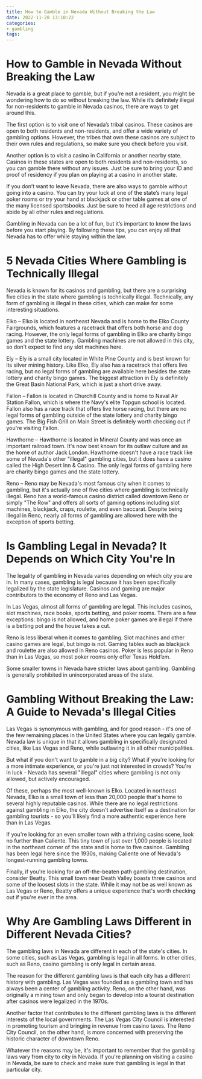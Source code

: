 ```yaml
---
title: How to Gamble in Nevada Without Breaking the Law
date: 2022-11-28 13:10:22
categories:
- gambling
tags:
---
```



#  How to Gamble in Nevada Without Breaking the Law

Nevada is a great place to gamble, but if you’re not a resident, you might be wondering how to do so without breaking the law. While it’s definitely illegal for non-residents to gamble in Nevada casinos, there are ways to get around this.

The first option is to visit one of Nevada’s tribal casinos. These casinos are open to both residents and non-residents, and offer a wide variety of gambling options. However, the tribes that own these casinos are subject to their own rules and regulations, so make sure you check before you visit.

Another option is to visit a casino in California or another nearby state. Casinos in these states are open to both residents and non-residents, so you can gamble there without any issues. Just be sure to bring your ID and proof of residency if you plan on playing at a casino in another state.

If you don’t want to leave Nevada, there are also ways to gamble without going into a casino. You can try your luck at one of the state’s many legal poker rooms or try your hand at blackjack or other table games at one of the many licensed sportsbooks. Just be sure to heed all age restrictions and abide by all other rules and regulations.

Gambling in Nevada can be a lot of fun, but it’s important to know the laws before you start playing. By following these tips, you can enjoy all that Nevada has to offer while staying within the law.

#  5 Nevada Cities Where Gambling is Technically Illegal

Nevada is known for its casinos and gambling, but there are a surprising five cities in the state where gambling is technically illegal. Technically, any form of gambling is illegal in these cities, which can make for some interesting situations.

Elko – Elko is located in northeast Nevada and is home to the Elko County Fairgrounds, which features a racetrack that offers both horse and dog racing. However, the only legal forms of gambling in Elko are charity bingo games and the state lottery. Gambling machines are not allowed in this city, so don't expect to find any slot machines here.

Ely – Ely is a small city located in White Pine County and is best known for its silver mining history. Like Elko, Ely also has a racetrack that offers live racing, but no legal forms of gambling are available here besides the state lottery and charity bingo games. The biggest attraction in Ely is definitely the Great Basin National Park, which is just a short drive away.

Fallon – Fallon is located in Churchill County and is home to Naval Air Station Fallon, which is where the Navy's elite Topgun school is located. Fallon also has a race track that offers live horse racing, but there are no legal forms of gambling outside of the state lottery and charity bingo games. The Big Fish Grill on Main Street is definitely worth checking out if you're visiting Fallon.

Hawthorne – Hawthorne is located in Mineral County and was once an important railroad town. It's now best known for its outlaw culture and as the home of author Jack London. Hawthorne doesn't have a race track like some of Nevada's other "illegal" gambling cities, but it does have a casino called the High Desert Inn & Casino. The only legal forms of gambling here are charity bingo games and the state lottery.

Reno – Reno may be Nevada's most famous city when it comes to gambling, but it's actually one of five cities where gambling is technically illegal. Reno has a world-famous casino district called downtown Reno or simply "The Row" and offers all sorts of gaming options including slot machines, blackjack, craps, roulette, and even baccarat. Despite being illegal in Reno, nearly all forms of gambling are allowed here with the exception of sports betting.

#  Is Gambling Legal in Nevada? It Depends on Which City You're In

The legality of gambling in Nevada varies depending on which city you are in. In many cases, gambling is legal because it has been specifically legalized by the state legislature. Casinos and gaming are major contributors to the economy of Reno and Las Vegas.

In Las Vegas, almost all forms of gambling are legal. This includes casinos, slot machines, race books, sports betting, and poker rooms. There are a few exceptions: bingo is not allowed, and home poker games are illegal if there is a betting pot and the house takes a cut.

Reno is less liberal when it comes to gambling. Slot machines and other casino games are legal, but bingo is not. Gaming tables such as blackjack and roulette are also allowed in Reno casinos. Poker is less popular in Reno than in Las Vegas, so most poker rooms only offer Texas Hold’em.

Some smaller towns in Nevada have stricter laws about gambling. Gambling is generally prohibited in unincorporated areas of the state.

#  Gambling Without Breaking the Law: A Guide to Nevada's Illegal Cities

Las Vegas is synonymous with gambling, and for good reason - it's one of the few remaining places in the United States where you can legally gamble. Nevada law is unique in that it allows gambling in specifically designated cities, like Las Vegas and Reno, while outlawing it in all other municipalities.

But what if you don't want to gamble in a big city? What if you're looking for a more intimate experience, or you're just not interested in crowds? You're in luck - Nevada has several "illegal" cities where gambling is not only allowed, but actively encouraged.

Of these, perhaps the most well-known is Elko. Located in northeast Nevada, Elko is a small town of less than 20,000 people that's home to several highly reputable casinos. While there are no legal restrictions against gambling in Elko, the city doesn't advertise itself as a destination for gambling tourists - so you'll likely find a more authentic experience here than in Las Vegas.

If you're looking for an even smaller town with a thriving casino scene, look no further than Caliente. This tiny town of just over 1,000 people is located in the northeast corner of the state and is home to five casinos. Gambling has been legal here since the 1930s, making Caliente one of Nevada's longest-running gambling towns.

Finally, if you're looking for an off-the-beaten path gambling destination, consider Beatty. This small town near Death Valley boasts three casinos and some of the loosest slots in the state. While it may not be as well known as Las Vegas or Reno, Beatty offers a unique experience that's worth checking out if you're ever in the area.

#  Why Are Gambling Laws Different in Different Nevada Cities?

The gambling laws in Nevada are different in each of the state's cities. In some cities, such as Las Vegas, gambling is legal in all forms. In other cities, such as Reno, casino gambling is only legal in certain areas.

The reason for the different gambling laws is that each city has a different history with gambling. Las Vegas was founded as a gambling town and has always been a center of gambling activity. Reno, on the other hand, was originally a mining town and only began to develop into a tourist destination after casinos were legalized in the 1970s.

Another factor that contributes to the different gambling laws is the different interests of the local governments. The Las Vegas City Council is interested in promoting tourism and bringing in revenue from casino taxes. The Reno City Council, on the other hand, is more concerned with preserving the historic character of downtown Reno.

Whatever the reasons may be, it's important to remember that the gambling laws vary from city to city in Nevada. If you're planning on visiting a casino in Nevada, be sure to check and make sure that gambling is legal in that particular city.